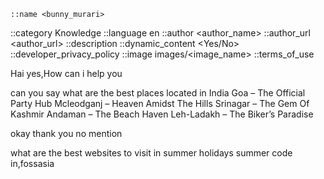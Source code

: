 <html>
  <body>

    ::name <bunny_murari>
::category Knowledge
::language en
::author <author_name>
::author_url <author_url>
::description <description> 
::dynamic_content <Yes/No>
::developer_privacy_policy <link>
::image images/<image_name>
::terms_of_use <link>



Hai
yes,How can i help you

can you say what are the best places located in India
Goa – The Official Party Hub
Mcleodganj – Heaven Amidst The Hills
Srinagar – The Gem Of Kashmir
Andaman – The Beach Haven
Leh-Ladakh – The Biker’s Paradise

okay thank you 
no mention

what are the best websites to visit in summer holidays
summer code in,fossasia

 </body>
</html>

      
